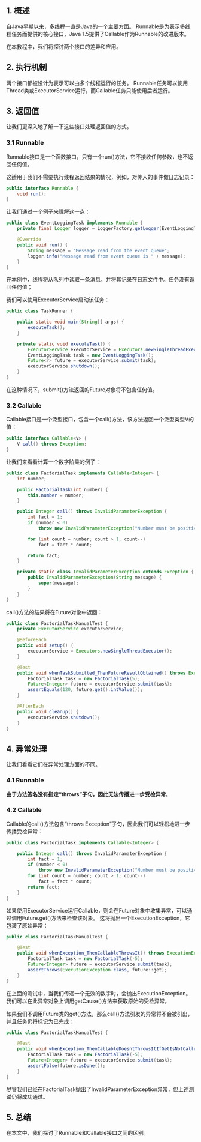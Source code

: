 ## 1. 概述

自Java早期以来，多线程一直是Java的一个主要方面。
Runnable是为表示多线程任务而提供的核心接口，Java 1.5提供了Callable作为Runnable的改进版本。

在本教程中，我们将探讨两个接口的差异和应用。

## 2. 执行机制

两个接口都被设计为表示可以由多个线程运行的任务。
Runnable任务可以使用Thread类或ExecutorService运行，而Callable任务只能使用后者运行。

## 3. 返回值

让我们更深入地了解一下这些接口处理返回值的方式。

### 3.1 Runnable

Runnable接口是一个函数接口，只有一个run()方法，它不接收任何参数，也不返回任何值。

这适用于我们不需要执行线程返回结果的情况，例如，对传入的事件做日志记录：

```java
public interface Runnable {
    void run();
}
```

让我们通过一个例子来理解这一点：

```java
public class EventLoggingTask implements Runnable {
    private final Logger logger = LoggerFactory.getLogger(EventLoggingTask.class);

    @Override
    public void run() {
        String message = "Message read from the event queue";
        logger.info("Message read from event queue is " + message);
    }
}
```

在本例中，线程将从队列中读取一条消息，并将其记录在日志文件中。任务没有返回任何值；

我们可以使用ExecutorService启动该任务：

```java
public class TaskRunner {

    public static void main(String[] args) {
        executeTask();
    }

    private static void executeTask() {
        ExecutorService executorService = Executors.newSingleThreadExecutor();
        EventLoggingTask task = new EventLoggingTask();
        Future<?> future = executorService.submit(task);
        executorService.shutdown();
    }
}
```

在这种情况下，submit()方法返回的Future对象将不包含任何值。

### 3.2 Callable

Callable接口是一个泛型接口，包含一个call()方法，该方法返回一个泛型类型V的值：

```java
public interface Callable<V> {
    V call() throws Exception;
}
```

让我们来看看计算一个数字阶乘的例子：

```java
public class FactorialTask implements Callable<Integer> {
    int number;

    public FactorialTask(int number) {
        this.number = number;
    }

    public Integer call() throws InvalidParameterException {
        int fact = 1;
        if (number < 0)
            throw new InvalidParameterException("Number must be positive");

        for (int count = number; count > 1; count--)
            fact = fact * count;

        return fact;
    }

    private static class InvalidParameterException extends Exception {
        public InvalidParameterException(String message) {
            super(message);
        }
    }
}
```

call()方法的结果将在Future对象中返回：

```java
public class FactorialTaskManualTest {
    private ExecutorService executorService;

    @BeforeEach
    public void setup() {
        executorService = Executors.newSingleThreadExecutor();
    }

    @Test
    public void whenTaskSubmitted_ThenFutureResultObtained() throws ExecutionException, InterruptedException {
        FactorialTask task = new FactorialTask(5);
        Future<Integer> future = executorService.submit(task);
        assertEquals(120, future.get().intValue());
    }

    @AfterEach
    public void cleanup() {
        executorService.shutdown();
    }
}
```

## 4. 异常处理

让我们看看它们在异常处理方面的不同。

### 4.1 Runnable

**由于方法签名没有指定“throws”子句，因此无法传播进一步受检异常**。

### 4.2 Callable

Callable的call()方法包含“throws Exception”子句，因此我们可以轻松地进一步传播受检异常：

```java
public class FactorialTask implements Callable<Integer> {

    public Integer call() throws InvalidParamaterException {
        int fact = 1;
        if (number < 0)
            throw new InvalidParamaterException("Number must be positive");
        for (int count = number; count > 1; count--)
            fact = fact * count;
        return fact;
    }
}
```

如果使用ExecutorService运行Callable，则会在Future对象中收集异常，可以通过调用Future.get()方法来检查该对象。
这将抛出一个ExecutionException，它包装了原始异常：

```java
public class FactorialTaskManualTest {

    @Test
    public void whenException_ThenCallableThrowsIt() throws ExecutionException, InterruptedException {
        FactorialTask task = new FactorialTask(-5);
        Future<Integer> future = executorService.submit(task);
        assertThrows(ExecutionException.class, future::get);
    }
}
```

在上面的测试中，当我们传递一个无效的数字时，会抛出ExecutionException。
我们可以在此异常对象上调用getCause()方法来获取原始的受检异常。

如果我们不调用Future类的get()方法，那么call()方法引发的异常将不会被引出，并且任务仍将标记为已完成：

```java
public class FactorialTaskManualTest {

    @Test
    public void whenException_ThenCallableDoesntThrowsItIfGetIsNotCalled() {
        FactorialTask task = new FactorialTask(-5);
        Future<Integer> future = executorService.submit(task);
        assertFalse(future.isDone());
    }
}
```

尽管我们已经在FactorialTask抛出了InvalidParameterException异常，但上述测试仍将成功通过。

## 5. 总结

在本文中，我们探讨了Runnable和Callable接口之间的区别。